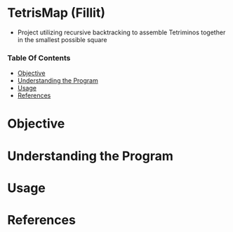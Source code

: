 # TetrisMap (Fillit)
* Project utilizing recursive backtracking to assemble Tetriminos together in the smallest possible square

### Table Of Contents
* [Objective](#objective)
* [Understanding the Program](#understanding-the-program)
* [Usage](#usage)
* [References](#references)

# Objective

# Understanding the Program

# Usage

# References 
